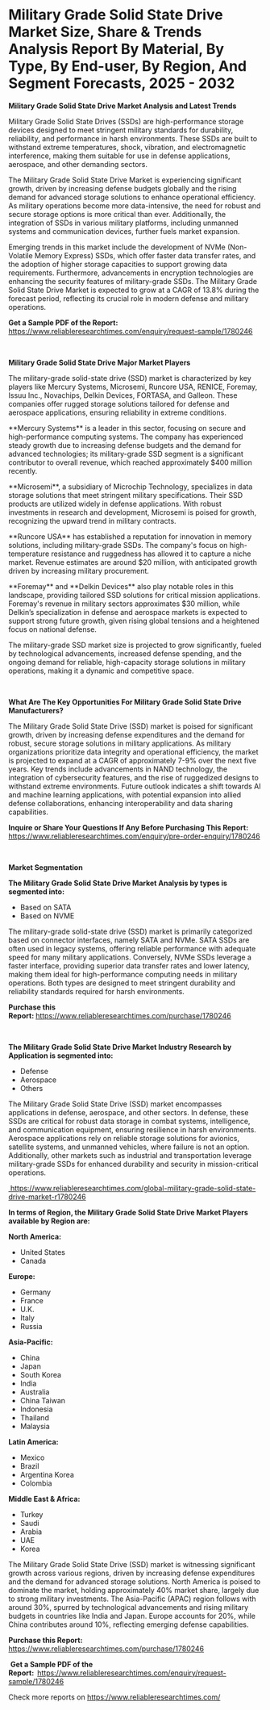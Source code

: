 <p><h1>Military Grade Solid State Drive Market Size, Share & Trends Analysis Report By Material, By Type, By End-user, By Region, And Segment Forecasts, 2025 - 2032</h1></p><p><strong>Military Grade Solid State Drive Market Analysis and Latest Trends</strong></p>
<p><p>Military Grade Solid State Drives (SSDs) are high-performance storage devices designed to meet stringent military standards for durability, reliability, and performance in harsh environments. These SSDs are built to withstand extreme temperatures, shock, vibration, and electromagnetic interference, making them suitable for use in defense applications, aerospace, and other demanding sectors.</p><p>The Military Grade Solid State Drive Market is experiencing significant growth, driven by increasing defense budgets globally and the rising demand for advanced storage solutions to enhance operational efficiency. As military operations become more data-intensive, the need for robust and secure storage options is more critical than ever. Additionally, the integration of SSDs in various military platforms, including unmanned systems and communication devices, further fuels market expansion.</p><p>Emerging trends in this market include the development of NVMe (Non-Volatile Memory Express) SSDs, which offer faster data transfer rates, and the adoption of higher storage capacities to support growing data requirements. Furthermore, advancements in encryption technologies are enhancing the security features of military-grade SSDs. The Military Grade Solid State Drive Market is expected to grow at a CAGR of 13.8% during the forecast period, reflecting its crucial role in modern defense and military operations.</p></p>
<p><strong>Get a Sample PDF of the Report:&nbsp;</strong> <a href="https://www.reliableresearchtimes.com/enquiry/request-sample/1780246?utm_campaign=2009&utm_medium=2&utm_source=Github&utm_content=ia&utm_term=25032025&utm_id=military-grade-solid-state-drive">https://www.reliableresearchtimes.com/enquiry/request-sample/1780246</a></p>
<p>&nbsp;</p>
<p><strong>Military Grade Solid State Drive Major Market Players</strong></p>
<p><p>The military-grade solid-state drive (SSD) market is characterized by key players like Mercury Systems, Microsemi, Runcore USA, RENICE, Foremay, Issuu Inc., Novachips, Delkin Devices, FORTASA, and Galleon. These companies offer rugged storage solutions tailored for defense and aerospace applications, ensuring reliability in extreme conditions.</p><p>**Mercury Systems** is a leader in this sector, focusing on secure and high-performance computing systems. The company has experienced steady growth due to increasing defense budgets and the demand for advanced technologies; its military-grade SSD segment is a significant contributor to overall revenue, which reached approximately $400 million recently.</p><p>**Microsemi**, a subsidiary of Microchip Technology, specializes in data storage solutions that meet stringent military specifications. Their SSD products are utilized widely in defense applications. With robust investments in research and development, Microsemi is poised for growth, recognizing the upward trend in military contracts.</p><p>**Runcore USA** has established a reputation for innovation in memory solutions, including military-grade SSDs. The company's focus on high-temperature resistance and ruggedness has allowed it to capture a niche market. Revenue estimates are around $20 million, with anticipated growth driven by increasing military procurement.</p><p>**Foremay** and **Delkin Devices** also play notable roles in this landscape, providing tailored SSD solutions for critical mission applications. Foremay's revenue in military sectors approximates $30 million, while Delkin’s specialization in defense and aerospace markets is expected to support strong future growth, given rising global tensions and a heightened focus on national defense.</p><p>The military-grade SSD market size is projected to grow significantly, fueled by technological advancements, increased defense spending, and the ongoing demand for reliable, high-capacity storage solutions in military operations, making it a dynamic and competitive space.</p></p>
<p>&nbsp;</p>
<p><strong>What Are The Key Opportunities For Military Grade Solid State Drive Manufacturers?</strong></p>
<p><p>The Military Grade Solid State Drive (SSD) market is poised for significant growth, driven by increasing defense expenditures and the demand for robust, secure storage solutions in military applications. As military organizations prioritize data integrity and operational efficiency, the market is projected to expand at a CAGR of approximately 7-9% over the next five years. Key trends include advancements in NAND technology, the integration of cybersecurity features, and the rise of ruggedized designs to withstand extreme environments. Future outlook indicates a shift towards AI and machine learning applications, with potential expansion into allied defense collaborations, enhancing interoperability and data sharing capabilities.</p></p>
<p><strong>Inquire or Share Your Questions If Any Before Purchasing This Report:</strong> <a href="https://www.reliableresearchtimes.com/enquiry/pre-order-enquiry/1780246?utm_campaign=2009&utm_medium=2&utm_source=Github&utm_content=ia&utm_term=25032025&utm_id=military-grade-solid-state-drive">https://www.reliableresearchtimes.com/enquiry/pre-order-enquiry/1780246</a></p>
<p>&nbsp;</p>
<p><strong>Market Segmentation</strong></p>
<p><strong>The Military Grade Solid State Drive Market Analysis by types is segmented into:</strong></p>
<p><ul><li>Based on SATA</li><li>Based on NVME</li></ul></p>
<p><p>The military-grade solid-state drive (SSD) market is primarily categorized based on connector interfaces, namely SATA and NVMe. SATA SSDs are often used in legacy systems, offering reliable performance with adequate speed for many military applications. Conversely, NVMe SSDs leverage a faster interface, providing superior data transfer rates and lower latency, making them ideal for high-performance computing needs in military operations. Both types are designed to meet stringent durability and reliability standards required for harsh environments.</p></p>
<p><strong>Purchase this Report:&nbsp;</strong><a href="https://www.reliableresearchtimes.com/purchase/1780246?utm_campaign=2009&utm_medium=2&utm_source=Github&utm_content=ia&utm_term=25032025&utm_id=military-grade-solid-state-drive">https://www.reliableresearchtimes.com/purchase/1780246</a></p>
<p>&nbsp;</p>
<p><strong>The Military Grade Solid State Drive Market Industry Research by Application is segmented into:</strong></p>
<p><ul><li>Defense</li><li>Aerospace</li><li>Others</li></ul></p>
<p><p>The Military Grade Solid State Drive (SSD) market encompasses applications in defense, aerospace, and other sectors. In defense, these SSDs are critical for robust data storage in combat systems, intelligence, and communication equipment, ensuring resilience in harsh environments. Aerospace applications rely on reliable storage solutions for avionics, satellite systems, and unmanned vehicles, where failure is not an option. Additionally, other markets such as industrial and transportation leverage military-grade SSDs for enhanced durability and security in mission-critical operations.</p></p>
<p><a href="https://www.reliableresearchtimes.com/global-military-grade-solid-state-drive-market-r1780246?utm_campaign=2009&utm_medium=2&utm_source=Github&utm_content=ia&utm_term=25032025&utm_id=military-grade-solid-state-drive">&nbsp;https://www.reliableresearchtimes.com/global-military-grade-solid-state-drive-market-r1780246</a></p>
<p><strong>In terms of Region, the Military Grade Solid State Drive Market Players available by Region are:</strong></p>
<p>
    <p> <strong> North America: </strong>
        <ul>
            <li>United States</li>
            <li>Canada</li>
        </ul>
        </p> 
    <p> <strong> Europe: </strong>
        <ul>
            <li>Germany</li>
            <li>France</li>
            <li>U.K.</li>
            <li>Italy</li>
            <li>Russia</li>
        </ul>
        </p> 
    <p> <strong> Asia-Pacific: </strong>
        <ul>
            <li>China</li>
            <li>Japan</li>
            <li>South Korea</li>
            <li>India</li>
            <li>Australia</li>
            <li>China Taiwan</li>
            <li>Indonesia</li>
            <li>Thailand</li>
            <li>Malaysia</li>
        </ul>
        </p> 
    <p> <strong> Latin America: </strong>
        <ul>
            <li>Mexico</li>
            <li>Brazil</li>
            <li>Argentina Korea</li>
            <li>Colombia</li>
        </ul>
        </p> 
    <p> <strong> Middle East & Africa: </strong>
        <ul>
            <li>Turkey</li>
            <li>Saudi</li>
            <li>Arabia</li>
            <li>UAE</li>
            <li>Korea</li>
        </ul>
    </p>
    </p>
<p><p>The Military Grade Solid State Drive (SSD) market is witnessing significant growth across various regions, driven by increasing defense expenditures and the demand for advanced storage solutions. North America is poised to dominate the market, holding approximately 40% market share, largely due to strong military investments. The Asia-Pacific (APAC) region follows with around 30%, spurred by technological advancements and rising military budgets in countries like India and Japan. Europe accounts for 20%, while China contributes around 10%, reflecting emerging defense capabilities.</p></p>
<p><strong>Purchase this Report: </strong><a href="https://www.reliableresearchtimes.com/purchase/1780246?utm_campaign=2009&utm_medium=2&utm_source=Github&utm_content=ia&utm_term=25032025&utm_id=military-grade-solid-state-drive">https://www.reliableresearchtimes.com/purchase/1780246</a></p>
<p>&nbsp;<strong>Get a Sample PDF of the Report:&nbsp;&nbsp;</strong><a href="https://www.reliableresearchtimes.com/enquiry/request-sample/1780246?utm_campaign=2009&utm_medium=2&utm_source=Github&utm_content=ia&utm_term=25032025&utm_id=military-grade-solid-state-drive">https://www.reliableresearchtimes.com/enquiry/request-sample/1780246</a></p>
<p><strong></strong></p>
<p>Check more reports on <a href="https://www.reliableresearchtimes.com/?utm_campaign=2009&utm_medium=2&utm_source=Github&utm_content=ia&utm_term=25032025&utm_id=military-grade-solid-state-drive">https://www.reliableresearchtimes.com/</a></p>